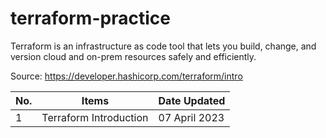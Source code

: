 # terraform-practice

Terraform is an infrastructure as code tool that lets you build, change, and version cloud and on-prem resources safely and efficiently.

Source: https://developer.hashicorp.com/terraform/intro

No. | Items | Date Updated 
--- | --- | ---
1 | Terraform Introduction | 07 April 2023
